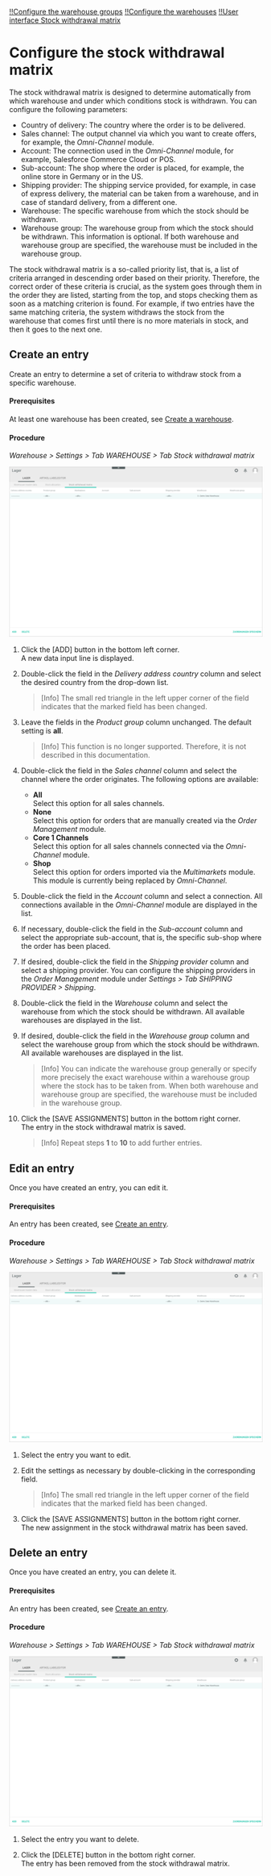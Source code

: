 [!!Configure the warehouse groups](./01_ConfigureWarehouseGroups.md)
[!!Configure the warehouses](./02_ConfigureWarehouses.md)
[!!User interface Stock withdrawal matrix](../UserInterface/03a_Warehouse.md)


# Configure the stock withdrawal matrix

The stock withdrawal matrix is designed to determine automatically from which warehouse and under which conditions stock is withdrawn. You can configure the following parameters: 

- Country of delivery: The country where the order is to be delivered.  
- Sales channel: The output channel via which you want to create offers, for example, the *Omni-Channel* module.  
- Account: The connection used in the *Omni-Channel* module, for example, Salesforce Commerce Cloud or POS.  
- Sub-account: The shop where the order is placed, for example, the online store in Germany or in the US.  
- Shipping provider: The shipping service provided, for example, in case of express delivery, the material can be taken from a warehouse, and in case of standard delivery, from a different one.  
- Warehouse: The specific warehouse from which the stock should be withdrawn.  
- Warehouse group: The warehouse group from which the stock should be withdrawn. This information is optional. If both warehouse and warehouse group are specified, the warehouse must be included in the warehouse group.

The stock withdrawal matrix is a so-called priority list, that is, a list of criteria arranged in descending order based on their priority. Therefore, the correct order of these criteria is crucial, as the system goes through them in the order they are listed, starting from the top, and stops checking them as soon as a matching criterion is found. For example, if two entries have the same matching criteria, the system withdraws the stock from the warehouse that comes first until there is no more materials in stock, and then it goes to the next one.   



## Create an entry

Create an entry to determine a set of criteria to withdraw stock from a specific warehouse.

#### Prerequisites  

At least one warehouse has been created, see [Create a warehouse](./02_ConfigureWarehouses.md#create-a-warehouse).

#### Procedure

*Warehouse > Settings > Tab WAREHOUSE > Tab Stock withdrawal matrix*

![Stock withdrawal matrix](../../Assets/Screenshots/RetailSuiteWarehousing/Settings/Warehouse/StockWithdrawalMatrix/StockWithdrawalMatrix.png "[Stock withdrawal matrix]")

1. Click the [ADD] button in the bottom left corner.   
    A new data input line is displayed.

2. Double-click the field in the *Delivery address country* column and select the desired country from the drop-down list.  

    > [Info] The small red triangle in the left upper corner of the field indicates that the marked field has been changed.  
    
3. Leave the fields in the *Product group* column unchanged. The default setting is **all**. 

    > [Info] This function is no longer supported. Therefore, it is not described in this documentation.

4. Double-click the field in the *Sales channel* column and select the channel where the order originates. The following options are available: 

    - **All**  
        Select this option for all sales channels.
    - **None**  
        Select this option for orders that are manually created via the *Order Management* module.
    - **Core 1 Channels**  
        Select this option for all sales channels connected via the *Omni-Channel* module. 
    - **Shop**   
        Select this option for orders imported via the *Multimarkets* module. This module is currently being replaced by *Omni-Channel*.  

5. Double-click the field in the *Account* column and select a connection. All connections available in the *Omni-Channel* module are displayed in the list.

6. If necessary, double-click the field in the *Sub-account* column and select the appropriate sub-account, that is, the specific sub-shop where the order has been placed.

7. If desired, double-click the field in the *Shipping provider* column and select a shipping provider. You can configure the shipping providers in the *Order Management* module under *Settings > Tab SHIPPING PROVIDER > Shipping*.

8. Double-click the field in the *Warehouse* column and select the warehouse from which the stock should be withdrawn. All available warehouses are displayed in the list.

9. If desired, double-click the field in the *Warehouse group* column and select the warehouse group from which the stock should be withdrawn. All available warehouses are displayed in the list. 

    > [Info] You can indicate the warehouse group generally or specify more precisely the exact warehouse within a warehouse group where the stock has to be taken from. When both warehouse and warehouse group are specified, the warehouse must be included in the warehouse group.

10. Click the [SAVE ASSIGNMENTS] button in the bottom right corner.   
    The entry in the stock withdrawal matrix is saved.

    > [Info] Repeat steps **1** to **10** to add further entries.



## Edit an entry

Once you have created an entry, you can edit it.

#### Prerequisites  

An entry has been created, see [Create an entry](#create-an-entry). 

#### Procedure

*Warehouse > Settings > Tab WAREHOUSE > Tab Stock withdrawal matrix*

![Stock withdrawal matrix](../../Assets/Screenshots/RetailSuiteWarehousing/Settings/Warehouse/StockWithdrawalMatrix/StockWithdrawalMatrix.png "[Stock withdrawal matrix]")

1. Select the entry you want to edit.

2. Edit the settings as necessary by double-clicking in the corresponding field.  
    
    > [Info] The small red triangle in the left upper corner of the field indicates that the marked field has been changed.
    
3. Click the [SAVE ASSIGNMENTS] button in the bottom right corner.   
    The new assignment in the stock withdrawal matrix has been saved.



## Delete an entry

Once you have created an entry, you can delete it.

#### Prerequisites  

An entry has been created, see [Create an entry](#create-an-entry). 

#### Procedure

*Warehouse > Settings > Tab WAREHOUSE > Tab Stock withdrawal matrix*

![Stock withdrawal matrix](../../Assets/Screenshots/RetailSuiteWarehousing/Settings/Warehouse/StockWithdrawalMatrix/StockWithdrawalMatrix.png "[Stock withdrawal matrix]")

1. Select the entry you want to delete.

2. Click the [DELETE] button in the bottom right corner.   
    The entry has been removed from the stock withdrawal matrix.




